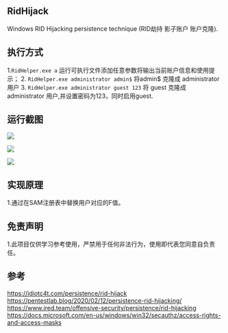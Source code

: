 ## RidHijack
Windows RID Hijacking persistence technique (RID劫持 影子账户 账户克隆).

## 执行方式
1.`RidHelper.exe a` 
   运行可执行文件添加任意参数将输出当前账户信息和使用提示；
2. `RidHelper.exe administrator admin$`
   将admin$ 克隆成  administrator 用户
3. `RidHelper.exe administrator guest 123`
   将 guest 克隆成  administrator 用户,并设置密码为123，同时启用guest.

## 运行截图
![](https://cdn.jsdelivr.net/gh/yanghaoi/ridhijack/images/main.png)

![](https://cdn.jsdelivr.net/gh/yanghaoi/ridhijack/images/guest.png)

![](https://cdn.jsdelivr.net/gh/yanghaoi/ridhijack/images/show.gif)

## 实现原理
1.通过在SAM注册表中替换用户对应的F值。

## 免责声明
1.此项目仅供学习参考使用，严禁用于任何非法行为，使用即代表您同意自负责任。

## 参考
https://idiotc4t.com/persistence/rid-hijack
https://pentestlab.blog/2020/02/12/persistence-rid-hijacking/
https://www.ired.team/offensive-security/persistence/rid-hijacking
https://docs.microsoft.com/en-us/windows/win32/secauthz/access-rights-and-access-masks
